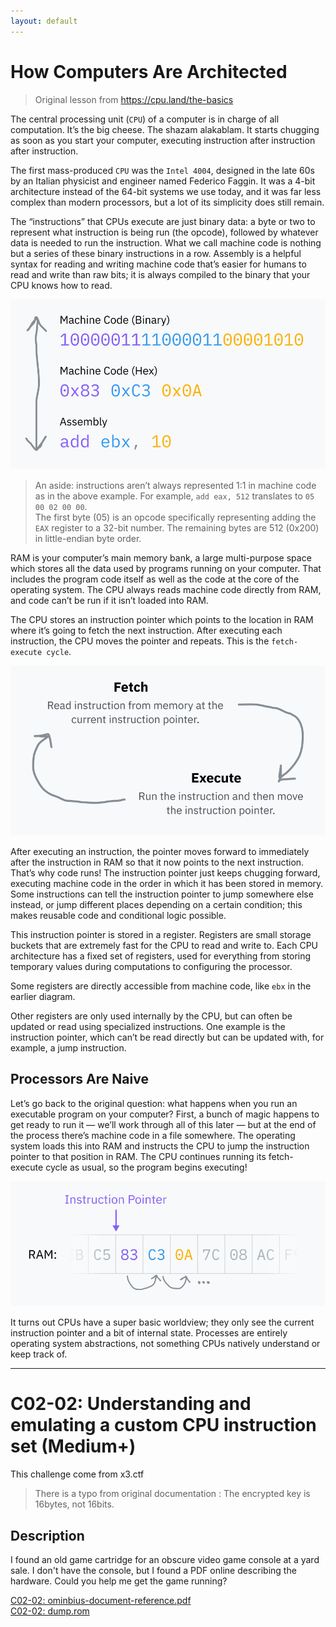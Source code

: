 ```yaml
---
layout: default
---
```


# How Computers Are Architected

> Original lesson from https://cpu.land/the-basics

The central processing unit (`CPU`) of a computer is in charge of all computation. It’s the big cheese. The shazam alakablam. It starts chugging as soon as you start your computer, executing instruction after instruction after instruction.

The first mass-produced `CPU` was the `Intel 4004`, designed in the late 60s by an Italian physicist and engineer named Federico Faggin. It was a 4-bit architecture instead of the 64-bit systems we use today, and it was far less complex than modern processors, but a lot of its simplicity does still remain.

The “instructions” that CPUs execute are just binary data: a byte or two to represent what instruction is being run (the opcode), followed by whatever data is needed to run the instruction. What we call machine code is nothing but a series of these binary instructions in a row. Assembly is a helpful syntax for reading and writing machine code that’s easier for humans to read and write than raw bits; it is always compiled to the binary that your CPU knows how to read.

![assembly-to-machine-code-translation](/pages/C02/img/cpu/assembly-to-machine-code-translation.png)

> An aside: instructions aren’t always represented 1:1 in machine code as in the above example. For example, `add eax, 512` translates to `05 00 02 00 00`.  
The first byte (05) is an opcode specifically representing adding the `EAX` register to a 32-bit number. The remaining bytes are 512 (0x200) in little-endian byte order.  

RAM is your computer’s main memory bank, a large multi-purpose space which stores all the data used by programs running on your computer. That includes the program code itself as well as the code at the core of the operating system. The CPU always reads machine code directly from RAM, and code can’t be run if it isn’t loaded into RAM.

The CPU stores an instruction pointer which points to the location in RAM where it’s going to fetch the next instruction. After executing each instruction, the CPU moves the pointer and repeats. This is the `fetch-execute cycle`.

![fetch-execute-cycle](/pages/C02/img/cpu/fetch-execute-cycle.png)

After executing an instruction, the pointer moves forward to immediately after the instruction in RAM so that it now points to the next instruction. That’s why code runs! The instruction pointer just keeps chugging forward, executing machine code in the order in which it has been stored in memory. Some instructions can tell the instruction pointer to jump somewhere else instead, or jump different places depending on a certain condition; this makes reusable code and conditional logic possible.

This instruction pointer is stored in a register. Registers are small storage buckets that are extremely fast for the CPU to read and write to. Each CPU architecture has a fixed set of registers, used for everything from storing temporary values during computations to configuring the processor.

Some registers are directly accessible from machine code, like `ebx` in the earlier diagram.

Other registers are only used internally by the CPU, but can often be updated or read using specialized instructions. One example is the instruction pointer, which can’t be read directly but can be updated with, for example, a jump instruction.

## Processors Are Naive

Let’s go back to the original question: what happens when you run an executable program on your computer? First, a bunch of magic happens to get ready to run it — we’ll work through all of this later — but at the end of the process there’s machine code in a file somewhere. The operating system loads this into RAM and instructs the CPU to jump the instruction pointer to that position in RAM. The CPU continues running its fetch-execute cycle as usual, so the program begins executing!

![instruction-pointer](/pages/C02/img/cpu/instruction-pointer.png)

It turns out CPUs have a super basic worldview; they only see the current instruction pointer and a bit of internal state. Processes are entirely operating system abstractions, not something CPUs natively understand or keep track of.

-----------------------------

# C02-02: Understanding and emulating a custom CPU instruction set (Medium+)

This challenge come from x3.ctf
> There is a typo from original documentation : The encrypted key is 16bytes, not 16bits.

## Description

I found an old game cartridge for an obscure video game console at a yard sale. I don't have the console, but I found a PDF online describing the hardware. Could you help me get the game running?

[C02-02: ominbius-document-reference.pdf](/assets/module/c02/02/519814-omnibious-pocket-computer-rev1-0.pdf)  
[C02-02: dump.rom](/assets/module/c02/02/dump.rom)  